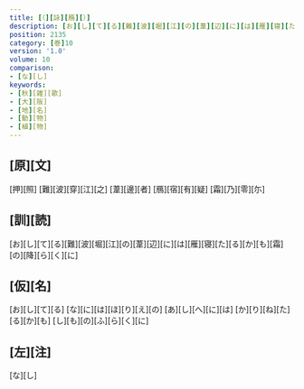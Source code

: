 ```yaml
---
title: [（][詠][鴈][）]
description: [お][し][て][る][難][波][堀][江][の][葦][辺][に][は][雁][寝][た][る][か][も][霜][の][降][ら][く][に]
position: 2135
category: [巻]10
version: '1.0'
volume: 10
comparison:
- [な][し]
keywords:
- [秋][雑][歌]
- [大][阪]
- [地][名]
- [動][物]
- [植][物]
---
```


## [原][文]

[押][照] [難][波][穿][江][之] [葦][邊][者] [鴈][宿][有][疑] [霜][乃][零][尓]

## [訓][読]

[お][し][て][る][難][波][堀][江][の][葦][辺][に][は][雁][寝][た][る][か][も][霜][の][降][ら][く][に]

## [仮][名]

[お][し][て][る] [な][に][は][ほ][り][え][の] [あ][し][へ][に][は] [か][り][ね][た][る][か][も] [し][も][の][ふ][ら][く][に]

## [左][注]

[な][し]
